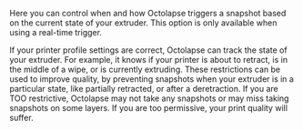 Here you can control when and how Octolapse triggers a snapshot based on the current state of your extruder.  This option is only available when using a real-time trigger.  

If your printer profile settings are correct, Octolapse can track the state of your extruder. For example, it knows if your printer is about to retract, is in the middle of a wipe, or is currently extruding. These restrictions can be used to improve quality, by preventing snapshots when your extruder is in a particular state, like partially retracted, or after a deretraction.  If you are TOO restrictive, Octolapse may not take any snapshots or may miss taking snapshots on some layers. If you are too permissive, your print quality will suffer.




